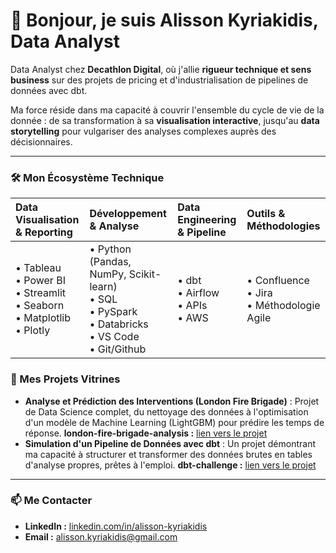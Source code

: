 # 👋 Bonjour, je suis Alisson Kyriakidis, Data Analyst

Data Analyst chez **Decathlon Digital**, où j'allie **rigueur technique et sens business** sur des projets de pricing et d'industrialisation de pipelines de données avec dbt.

Ma force réside dans ma capacité à couvrir l'ensemble du cycle de vie de la donnée : de sa transformation à sa **visualisation interactive**, jusqu'au **data storytelling** pour vulgariser des analyses complexes auprès des décisionnaires.

---

### 🛠️ Mon Écosystème Technique

| Data Visualisation & Reporting | Développement & Analyse | Data Engineering & Pipeline | Outils & Méthodologies |
| :--- | :--- | :--- | :--- |
| • Tableau <br/> • Power BI <br/> • Streamlit <br/> • Seaborn <br/> • Matplotlib <br/> • Plotly | • Python (Pandas, NumPy, Scikit-learn) <br/> • SQL <br/> • PySpark <br/> • Databricks <br/> • VS Code <br/> • Git/Github | • dbt <br/> • Airflow <br/> • APIs <br/> • AWS | • Confluence <br/> • Jira <br/> • Méthodologie Agile |

### 🚀 Mes Projets Vitrines

-   **Analyse et Prédiction des Interventions (London Fire Brigade)** : Projet de Data Science complet, du nettoyage des données à l'optimisation d'un modèle de Machine Learning (LightGBM) pour prédire les temps de réponse. **london-fire-brigade-analysis :** [lien vers le projet](https://github.com/Alisson-K/london-fire-brigade-analysis)
-   **Simulation d'un Pipeline de Données avec dbt** : Un projet démontrant ma capacité à structurer et transformer des données brutes en tables d'analyse propres, prêtes à l'emploi. **dbt-challenge :** [lien vers le projet](https://github.com/Alisson-K/dbt-challenge.git)


---

### 📫 Me Contacter

-   **LinkedIn :** [linkedin.com/in/alisson-kyriakidis](www.linkedin.com/comm/mynetwork/discovery-see-all?usecase=PEOPLE_FOLLOWS&followMember=alisson-kyriakidis-91969814a)
-   **Email :** [alisson.kyriakidis@gmail.com](mailto:alisson.kyriakidis@gmail.com)

<!--
**Alisson-K/Alisson-K** is a ✨ _special_ ✨ repository because its `README.md` (this file) appears on your GitHub profile.

Here are some ideas to get you started:

- 🔭 I’m currently working on ...
- 🌱 I’m currently learning ...
- 👯 I’m looking to collaborate on ...
- 🤔 I’m looking for help with ...
- 💬 Ask me about ...
- 📫 How to reach me: ...
- 😄 Pronouns: ...
- ⚡ Fun fact: ...
-->
